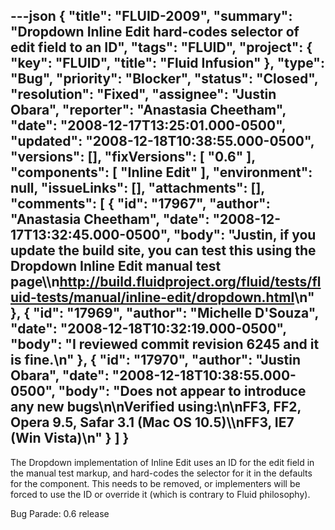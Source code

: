 ---json
{
  "title": "FLUID-2009",
  "summary": "Dropdown Inline Edit hard-codes selector of edit field to an ID",
  "tags": "FLUID",
  "project": {
    "key": "FLUID",
    "title": "Fluid Infusion"
  },
  "type": "Bug",
  "priority": "Blocker",
  "status": "Closed",
  "resolution": "Fixed",
  "assignee": "Justin Obara",
  "reporter": "Anastasia Cheetham",
  "date": "2008-12-17T13:25:01.000-0500",
  "updated": "2008-12-18T10:38:55.000-0500",
  "versions": [],
  "fixVersions": [
    "0.6"
  ],
  "components": [
    "Inline Edit"
  ],
  "environment": null,
  "issueLinks": [],
  "attachments": [],
  "comments": [
    {
      "id": "17967",
      "author": "Anastasia Cheetham",
      "date": "2008-12-17T13:32:45.000-0500",
      "body": "Justin, if you update the build site, you can test this using the Dropdown Inline Edit manual test page\\\n<http://build.fluidproject.org/fluid/tests/fluid-tests/manual/inline-edit/dropdown.html>\n"
    },
    {
      "id": "17969",
      "author": "Michelle D'Souza",
      "date": "2008-12-18T10:32:19.000-0500",
      "body": "I reviewed commit revision 6245 and it is fine.\n"
    },
    {
      "id": "17970",
      "author": "Justin Obara",
      "date": "2008-12-18T10:38:55.000-0500",
      "body": "Does not appear to introduce any new bugs\n\nVerified using:\n\nFF3, FF2, Opera 9.5, Safar 3.1 (Mac OS 10.5)\\\nFF3, IE7 (Win Vista)\n"
    }
  ]
}
---
The Dropdown implementation of Inline Edit uses an ID for the edit field in the manual test markup, and hard-codes the selector for it in the defaults for the component. This needs to be removed, or implementers will be forced to use the ID or override it (which is contrary to Fluid philosophy).

Bug Parade: 0.6 release&#x20;

        